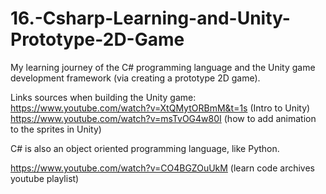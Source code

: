 # 16.-Csharp-Learning-and-Unity-Prototype-2D-Game
My learning journey of the C# programming language and the Unity game development framework (via creating a prototype 2D game). 

Links sources when building the Unity game: https://www.youtube.com/watch?v=XtQMytORBmM&t=1s (Intro to Unity)  
https://www.youtube.com/watch?v=msTvOG4w80I (how to add animation to the sprites in Unity)

C# is also an object oriented programming language, like Python.

https://www.youtube.com/watch?v=CO4BGZOuUkM (learn code archives youtube playlist)
